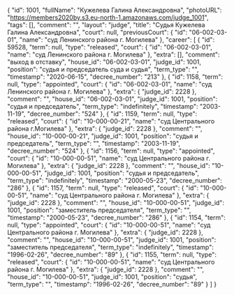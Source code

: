 {
    "id": 1001,
    "fullName": "Кужелева Галина Александровна",
    "photoURL": "https://members2020by.s3.eu-north-1.amazonaws.com/judge_1001",
    "tags": [],
    "comment": "",
    "layout": "judge",
    "title": "Судья Кужелева Галина Александровна",
    "court": null,
    "previousCourt": {
        "id": "06-002-03-01",
        "name": "суд Ленинского района г. Могилева"
    },
    "career": [
        {
            "id": 59528,
            "term": null,
            "type": "released",
            "court": {
                "id": "06-002-03-01",
                "name": "суд Ленинского района г. Могилева"
            },
            "extra": [],
            "comment": "выход в отставку",
            "house_id": "06-002-03-01",
            "judge_id": 1001,
            "position": "судья и председатель суда и судья",
            "term_type": "",
            "timestamp": "2020-06-15",
            "decree_number": "213"
        },
        {
            "id": 1158,
            "term": null,
            "type": "appointed",
            "court": {
                "id": "06-002-03-01",
                "name": "суд Ленинского района г. Могилева"
            },
            "extra": {
                "judge_id": 2228
            },
            "comment": "",
            "house_id": "06-002-03-01",
            "judge_id": 1001,
            "position": "судья и председатель",
            "term_type": "indefinitely",
            "timestamp": "2003-11-19",
            "decree_number": "524"
        },
        {
            "id": 1159,
            "term": null,
            "type": "released",
            "court": {
                "id": "10-000-00-21",
                "name": "суд Центрального района г.Могилева"
            },
            "extra": {
                "judge_id": 2228
            },
            "comment": "",
            "house_id": "10-000-00-21",
            "judge_id": 1001,
            "position": "судья и председатель",
            "term_type": "",
            "timestamp": "2003-11-19",
            "decree_number": "524"
        },
        {
            "id": 1156,
            "term": null,
            "type": "appointed",
            "court": {
                "id": "10-000-00-51",
                "name": "суд Центрального района г. Могилева"
            },
            "extra": {
                "judge_id": 2228
            },
            "comment": "",
            "house_id": "10-000-00-51",
            "judge_id": 1001,
            "position": "судья и председатель",
            "term_type": "indefinitely",
            "timestamp": "2000-05-23",
            "decree_number": "286"
        },
        {
            "id": 1157,
            "term": null,
            "type": "released",
            "court": {
                "id": "10-000-00-51",
                "name": "суд Центрального района г. Могилева"
            },
            "extra": {
                "judge_id": 2228
            },
            "comment": "",
            "house_id": "10-000-00-51",
            "judge_id": 1001,
            "position": "заместитель председателя",
            "term_type": "",
            "timestamp": "2000-05-23",
            "decree_number": "286"
        },
        {
            "id": 1154,
            "term": null,
            "type": "appointed",
            "court": {
                "id": "10-000-00-51",
                "name": "суд Центрального района г. Могилева"
            },
            "extra": {
                "judge_id": 2228
            },
            "comment": "",
            "house_id": "10-000-00-51",
            "judge_id": 1001,
            "position": "заместитель председателя",
            "term_type": "indefinitely",
            "timestamp": "1996-02-26",
            "decree_number": "89"
        },
        {
            "id": 1155,
            "term": null,
            "type": "released",
            "court": {
                "id": "10-000-00-51",
                "name": "суд Центрального района г. Могилева"
            },
            "extra": {
                "judge_id": 2228
            },
            "comment": "",
            "house_id": "10-000-00-51",
            "judge_id": 1001,
            "position": "судья",
            "term_type": "",
            "timestamp": "1996-02-26",
            "decree_number": "89"
        }
    ]
}